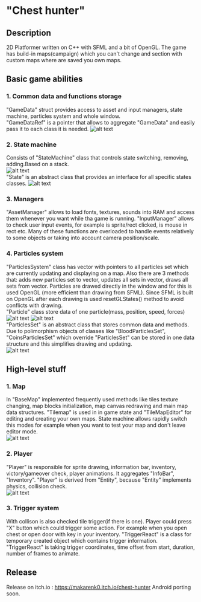 # "Chest hunter"
## Description
2D Platformer written on C++ with SFML and a bit of OpenGL.
The game has build-in maps(campaign) which you can't change and section with custom maps where are saved you own maps.
## Basic game abilities
### 1. Common data and functions storage
"GameData" struct provides access to asset and input managers, state machine, particles system and whole window.<br>
"GameDataRef" is a pointer that allows to aggregate "GameData" and easily pass it to each class it is needed.
![alt text](https://drive.google.com/uc?id=1XT0FdtvIK5Yy2rpNuTFfjtBE72LrvUX6)
### 2. State machine
Consists of "StateMachine" class that controls state switching, removing, adding.Based on a stack.<br>
![alt text](https://drive.google.com/uc?id=1x8AWTW3m4QDWu1Up3HlL_JEOXf2LNXJA)<br>
"State" is an abstract class that provides an interface for all specific states classes.
![alt text](https://drive.google.com/uc?id=1ZuitdfdfK8XBlJLaSXQIEUa4GMjmOdQj)
### 3. Managers
"AssetManager" allows to load fonts, textures, sounds into RAM and access them whenever you want while tha game is running.
"InputManager" allows to check user input events, for example is sprite/rect clicked, is mouse in rect etc.
Many of these functions are overloaded to handle events relatively to some objects or taking into account camera position/scale.
### 4. Particles system
"ParticlesSystem" class has vector with pointers to all particles set which are currently updating and displaying on a map. Also there are 3 methods that: adds new particles set to vector, updates all sets in vector, draws all sets from vector. Particles are drawed directly in the window and for this is used OpenGL (more efficient than drawing from SFML). Since SFML is built on OpenGL after each drawing is used resetGLStates() method to avoid conflicts with drawing.<br>
"Particle" class store data of one particle(mass, position, speed, forces)
![alt text](https://drive.google.com/uc?id=1Elv1rQRvgHV2V02eemgvWTLK6HEFUyUL)
![alt text](https://drive.google.com/uc?id=1EdkwxpoRUBBNf0VEvuTZAyooZ-VB4tLD)<br>
"ParticlesSet" is an abstract class that stores common data and methods. Due to polimorphism objects of classes like "BloodParticlesSet", "CoinsParticlesSet" which override "ParticlesSet" can be stored in one data structure and this simplifies drawing and updating.<br>
![alt text](https://drive.google.com/uc?id=1FGpU3o8vegalY1Un3ZsutzzkTqM1bbHe)
## High-level stuff
### 1. Map
In "BaseMap" implemented frequently used methods like tiles texture changing, map blocks initialization, map canvas redrawing and main map data structures.
"Tilemap" is used in in game state and "TileMapEditor" for editing and creating your own maps. State machine allows rapidly switch this modes for example when you want to test your map and don't leave editor mode.<br>
![alt text](https://drive.google.com/uc?id=1jYafbb8rYj0hD8BSzWXFHoHuBxYqD10k)
### 2. Player
"Player" is responsible for sprite drawing, information bar, inventory, victory/gameover check, player animations. It aggregates "InfoBar", "Inventory".
"Player" is derived from "Entity", because "Entity" implements physics, collision check.<br>
![alt text](https://drive.google.com/uc?id=1Ob1NTo7_7IXlR8BHkF5vgennuajcpndM)
### 3. Trigger system
With collison is also checked tile trigger(if there is one). Player could press "X" button which could trigger some action. For example when you open chest or open door with key in your inventory. "TriggerReact" is a class for temporary created object which contains trigger information. "TriggerReact" is taking trigger coordinates, time offset from start, duration, number of frames to animate.
## Release
Release on itch.io : https://makarenk0.itch.io/chest-hunter
Android porting soon.
